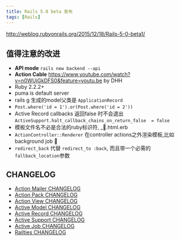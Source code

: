 ```yaml
---
title: Rails 5.0 beta 发布
tags: [Rails]
---
```


<http://weblog.rubyonrails.org/2015/12/18/Rails-5-0-beta1/>

## 值得注意的改进

* **API mode** `rails new backend --api`
* **Action Cable** https://www.youtube.com/watch?v=n0WUjGkDFS0&feature=youtu.be by DHH
* Ruby 2.2.2+
* puma is default server
* rails g 生成的model父类是 `ApplicationRecord`
* `Post.where('id = 1').or(Post.where('id = 2'))`
* Active Record callbacks 返回false 时不会退出 `ActiveSupport.halt_callback_chains_on_return_false  = false`
* 模板文件名不必是合法的ruby标识符,  _🍔.html.erb
* `ActionController::Renderer`  在controller actions之外渲染模板,比如background job 👏
* `redirect_back` 代替 `redirect_to :back`, 而且带一个必需的`fallback_location`参数

## CHANGELOG

* [Action Mailer CHANGELOG](https://github.com/rails/rails/blob/v5.0.0.beta1/actionmailer/CHANGELOG.md)
* [Action Pack CHANGELOG](https://github.com/rails/rails/blob/v5.0.0.beta1/actionpack/CHANGELOG.md)
* [Action View CHANGELOG](https://github.com/rails/rails/blob/v5.0.0.beta1/actionview/CHANGELOG.md)
* [Active Model CHANGELOG](https://github.com/rails/rails/blob/v5.0.0.beta1/activemodel/CHANGELOG.md)
* [Active Record CHANGELOG](https://github.com/rails/rails/blob/v5.0.0.beta1/activerecord/CHANGELOG.md)
* [Active Support CHANGELOG](https://github.com/rails/rails/blob/v5.0.0.beta1/activesupport/CHANGELOG.md)
* [Active Job CHANGELOG](https://github.com/rails/rails/blob/v5.0.0.beta1/activejob/CHANGELOG.md)
* [Railties CHANGELOG](https://github.com/rails/rails/blob/v5.0.0.beta1/railties/CHANGELOG.md)
